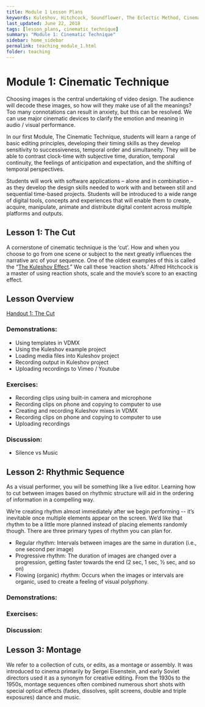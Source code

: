 ```yaml
---
title: Module 1 Lesson Plans
keywords: Kuleshov, Hitchcock, Soundflower, The Eclectic Method, Cinematic Technique, Sergei Eisenstein, Rhythmic Sequence, Montage
last_updated: June 22, 2018
tags: [lesson_plans, cinematic_technique]
summary: "Module 1: Cinematic Technique"
sidebar: home_sidebar
permalink: teaching_module_1.html
folder: teaching
---
```


# Module 1: Cinematic Technique

Choosing images is the central undertaking of video design. The audience will decode these images, so how will they make use of all the meanings? Too many connotations can result in anxiety, but this can be resolved. We can use major cinematic devices to clarify the emotion and meaning in audio / visual performance.

In our first Module, The Cinematic Technique, students will learn a range of basic editing principles, developing their timing skills as they develop sensitivity to successiveness, temporal order and simultaneity. They will be able to contrast clock-time with subjective time, duration, temporal continuity, the feelings of anticipation and expectation, and the shifting of temporal perspectives.

Students will work with software applications – alone and in combination – as they develop the design skills needed to work with and between still and sequential time-based projects. Students will be introduced to a wide range of digital tools, concepts and experiences that will enable them to create, acquire, manipulate, animate and distribute digital content across multiple platforms and outputs. 

## Lesson 1: The Cut

A cornerstone of cinematic technique is the ‘cut’. How and when you choose to go from one scene or subject to the next greatly influences the narrative arc of your sequence. One of the oldest examples of this is called the “[The Kuleshov Effect](https://en.wikipedia.org/wiki/Kuleshov_effect).” We call these ‘reaction shots.’ Alfred Hitchcock is a master of using reaction shots, scale and the movie’s score to an exacting effect.

## Lesson Overview

[Handout 1: The Cut](/handout_1.html)

### Demonstrations:
* Using templates in VDMX
* Using the Kuleshov example project
* Loading media files into Kuleshov project
* Recording output in Kuleshov project
* Uploading recordings to Vimeo / Youtube

### Exercises:
* Recording clips using built-in camera and microphone
* Recording clips on phone and copying to computer to use
* Creating and recording Kuleshov mixes in VDMX
* Recording clips on phone and copying to computer to use
* Uploading recordings

### Discussion:
* Silence vs Music

## Lesson 2: Rhythmic Sequence

As a visual performer, you will be something like a live editor. Learning how to cut between images based on rhythmic structure will aid in the ordering of information in a compelling way. 

We’re creating rhythm almost immediately after we begin performing -- it’s inevitable once multiple elements appear on the screen. We’d like that rhythm to be a little more planned instead of placing elements randomly though. There are three primary types of rhythm you can plan for.

* Regular rhythm: Intervals between images are the same in duration (i.e., one second per image)
* Progressive rhythm: The duration of images are changed over a progression, getting faster towards the end (2 sec, 1 sec, ½ sec, and so on)
* Flowing (organic) rhythm: Occurs when the images or intervals are organic, used to create a feeling of visual polyphony.

### Demonstrations:

### Exercises:

### Discussion:

## Lesson 3: Montage

We refer to a collection of cuts, or edits, as a montage or assembly. It was introduced to cinema primarily by Sergei Eisenstein, and early Soviet directors used it as a synonym for creative editing. From the 1930s to the 1950s, montage sequences often combined numerous short shots with special optical effects (fades, dissolves, split screens, double and triple exposures) dance and music.